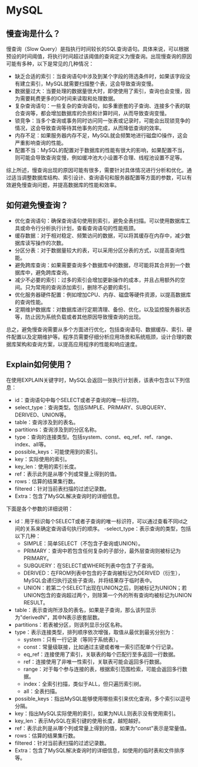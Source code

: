 # MySQL
## 慢查询是什么？
慢查询（Slow Query）是指执行时间较长的SQL查询语句。具体来说，可以根据预设的时间阈值，将执行时间超过该阈值的查询定义为慢查询。出现慢查询的原因可能有多种，以下是常见的几种情况：
- 缺乏合适的索引：当查询语句中涉及到某个字段的筛选条件时，如果该字段没有建立索引，MySQL就需要扫描整个表，这会导致查询变慢。
- 数据量过大：当要处理的数据量很大时，即使使用了索引，查询也会变慢，因为需要耗费更多的IO时间来读取和处理数据。
- 复杂查询语句：一些复杂的查询语句，如多重嵌套的子查询、连接多个表的联合查询等，都会增加数据库的负担和计算时间，从而导致查询变慢。
- 锁竞争：当多个查询或事务同时访问同一张表或记录时，可能会出现锁竞争的情况，这会导致查询等待其他事务的完成，从而降低查询的效率。
- 内存不足：如果服务器内存不足，MySQL就会频繁地进行磁盘IO操作，这会严重影响查询的性能。
- 配置不当：MySQL的配置对于数据库的性能有很大的影响，如果配置不当，则可能会导致查询变慢，例如缓冲池大小设置不合理、线程池设置不足等。

综上所述，慢查询出现的原因可能有很多，需要针对具体情况进行分析和优化。通过适当调整数据库结构、索引设计、查询语句和服务器配置等方面的参数，可以有效避免慢查询问题，并提高数据库的性能和效率。

## 如何避免慢查询？
- 优化查询语句：确保查询语句使用到索引，避免全表扫描。可以使用数据库工具或命令行分析执行计划，查看查询语句的性能瓶颈。
- 缓存数据：对于相对稳定、频繁访问的数据，可以将其缓存在内存中，减少数据库读写操作的次数。
- 分区分表：对于数据量较大的表，可以采用分区分表的方式，以提高查询性能。
- 避免跨库查询：如果需要查询多个数据库中的数据，尽可能将其合并到一个数据库中，避免跨库查询。
- 减少不必要的索引：过多的索引会增加更新操作的成本，并且占用额外的空间。只为常用的查询添加索引，删除不必要的索引。
- 优化服务器硬件配置：例如增加CPU、内存、磁盘等硬件资源，以提高数据库的查询性能。
- 定期维护数据库：对数据库进行定期清理、备份、优化，以及监控服务器状态等，防止因为系统负载或者其他原因导致慢查询的出现。

总之，避免慢查询需要从多个方面进行优化，包括查询语句、数据缓存、索引、硬件配置以及定期维护等。程序员需要仔细分析应用场景和系统瓶颈，设计合理的数据库架构和查询方案，以提高应用程序的性能和响应速度。

## Explain如何使用？
在使用EXPLAIN关键字时，MySQL会返回一张执行计划表，该表中包含以下列信息：
- id：查询语句中每个SELECT或者子查询的唯一标识符。
- select_type：查询类型。包括SIMPLE、PRIMARY、SUBQUERY、DERIVED、UNION等。
- table：查询涉及到的表名。
- partitions：查询涉及到的分区名称。
- type：查询的连接类型。包括system、const、eq_ref、ref、range、index、all等。
- possible_keys：可能使用到的索引。
- key：实际使用的索引。
- key_len：使用的索引长度。
- ref：表示此列是从哪个列或常量上得到的值。
- rows：估算的结果集行数。
- filtered：针对当前表扫描的过滤记录数。
- Extra：包含了MySQL解决查询时的详细信息。

下面是各个参数的详细说明：
- id：用于标识每个SELECT或者子查询的唯一标识符，可以通过查看不同id之间的关系来确定查询语句执行的顺序。
-select_type：表示查询的类型，包括以下几种：
  - SIMPLE：简单SELECT（不包含子查询或UNION）。
  - PRIMARY：查询中若包含任何复杂的子部分，最外层查询则被标记为PRIMARY。
  - SUBQUERY：在SELECT或WHERE列表中包含了子查询。
  - DERIVED：在FROM列表中包含的子查询被标记为DERIVED（衍生），MySQL会递归执行这些子查询，并将结果存于临时表中。
  - UNION：若第二个SELECT出现在UNION之后，则被标记为UNION；若UNION包含的查询超过两个，则除第一个外的所有查询均被标记为UNION RESULT。
- table：表示查询所涉及的表名，如果是子查询，那么该列显示为"derivedN"，其中N表示嵌套层数。
- partitions：若表被分区，则该列显示分区名称。
- type：表示连接类型，排列顺序依次增强，取值从最优到最劣分别为：
  - system：只有一行记录（等同于系统表）。
  - const：常量级联接，比如通过主键或者唯一索引匹配单个行记录。
  - eq_ref：连接使用了索引，关联表的每个匹配行至多返回一行数据。
  - ref：连接使用了非唯一性索引，关联表可能会返回多行数据。
  - range：对于每个参与连接的表，根据索引范围检索，可能会返回多行数据。
  - index：全索引扫描，类似于ALL，但只遍历索引树。
  - all：全表扫描。
- possible_keys：指出MySQL能够使用哪些索引来优化查询，多个索引以逗号分隔。
- key：指出MySQL实际使用的索引，如果为NULL则表示没有使用索引。
- key_len：表示MySQL在索引键的使用长度，越短越好。
- ref：表示此列是从哪个列或常量上得到的值，如果为"const"表示是常量值。
- rows：估算的结果集行数。
- filtered：针对当前表扫描的过滤记录数。
- Extra：包含了MySQL解决查询时的详细信息，如使用的临时表和文件排序等。
